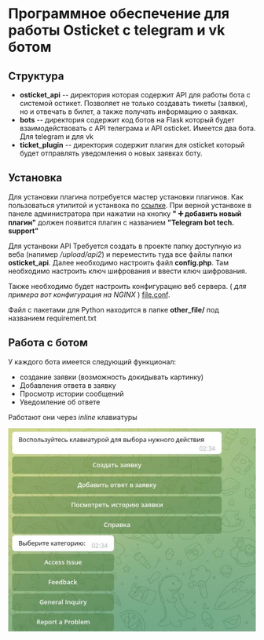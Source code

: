 # Программное обеспечение для работы Osticket с telegram и vk ботом
## Структура 
* **osticket_api** -- директория которая содержит API для работы бота с системой остикет. Позволяет не только создавать тикеты (заявки), но и отвечать в билет, а также получать информацию о заявках.
* **bots** -- директория содержит код ботов на Flask который будет взаимодействовать с API телеграма и API osticket. Имеется два бота. Для telegram и для vk
* **ticket_plugin** -- директория содержит плагин для osticket который будет отправлять уведомления о новых заявках боту.

## Установка
Для установки плагина потребуется мастер установки плагинов. Как пользоваться утилитой и устанвока по [ссылке](https://github.com/osTicket/osTicket-plugins).
При верной устанвоке в панеле администратора при нажатии на кнопку **" :heavy_plus_sign: добавить новый плагин"** должен появится плагин с названием **"Telegram bot tech. support"**      

Для устанвоки API Требуется создать в проекте папку доступную из веба (напимер */upload/api2*) и переместить туда все файлы папки **osticket_api**. Далее необходимо настроить файл **config.php**. Там необходимо настроить ключ шифрования и ввести ключ шифрования.

Также необходимо будет настроить конфигурацию веб сервера. ( *для примера вот конфигурация на NGINX* )   [file.conf](https://github.com/Vladislav-Shi/osTicket_vk_and_telegram/blob/master/other_file/file.conf).

Файл с пакетами для Python находится в папке **other_file/** под названием requirement.txt

## Работа с ботом

У каждого бота имеется следующий функционал:
* создание заявки (возможность докидывать картинку)
* Добавления ответа в заявку
* Просмотр истории сообщений
* Уведомление об ответе

Работают они через *inline* клавиатуры

![Image alt](https://github.com/Vladislav-Shi/osTicket_vk_and_telegram/raw/master/other_file/screen_1.jpg)
